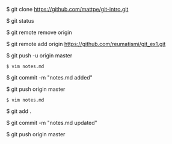 $ git clone https://github.com/mattpe/git-intro.git

$ git status

$ git remote remove origin

$ git remote add origin https://github.com/reumatismi/git_ex1.git

$ git push -u origin master

	$ vim notes.md

$ git commit -m "notes.md added"

$ git push origin master

	$ vim notes.md

$ git add .

$ git commit -m "notes.md updated"

$ git push origin master
